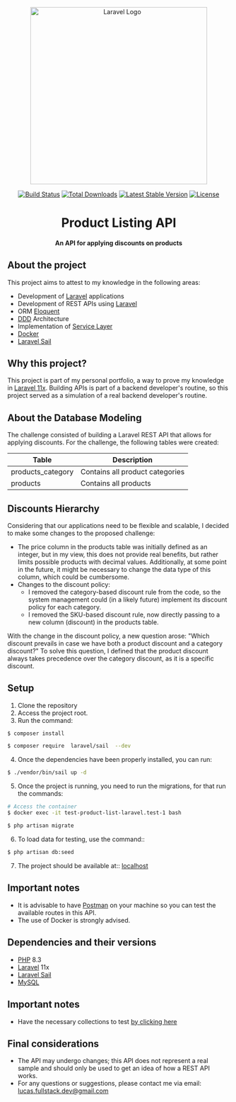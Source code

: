 
<p align="center"><a href="https://laravel.com" target="_blank"><img src="https://raw.githubusercontent.com/laravel/art/master/logo-lockup/5%20SVG/2%20CMYK/1%20Full%20Color/laravel-logolockup-cmyk-red.svg" width="400" alt="Laravel Logo"></a></p>

<p align="center">
<a href="https://github.com/laravel/framework/actions"><img src="https://github.com/laravel/framework/workflows/tests/badge.svg" alt="Build Status"></a>
<a href="https://packagist.org/packages/laravel/framework"><img src="https://img.shields.io/packagist/dt/laravel/framework" alt="Total Downloads"></a>
<a href="https://packagist.org/packages/laravel/framework"><img src="https://img.shields.io/packagist/v/laravel/framework" alt="Latest Stable Version"></a>
<a href="https://packagist.org/packages/laravel/framework"><img src="https://img.shields.io/packagist/l/laravel/framework" alt="License"></a>
</p>

<h1 align="center">Product Listing API</h1>
<h4 align="center">An API for applying discounts on products</h4>

## About the project
This project aims to attest to my knowledge in the following areas:

- Development of [Laravel](https://laravel.com/) applications
- Development of REST APIs using [Laravel](https://laravel.com/)
- ORM [Eloquent](https://laravel.com/docs/11.x/eloquent)
- [DDD](https://medium.com/cwi-software/domain-driven-design-do-in%C3%ADcio-ao-c%C3%B3digo-569b23cb3d47) Architecture
- Implementation of [Service Layer](https://davislevine.medium.com/service-design-patterns-930203c8df37)
- [Docker](https://www.docker.com/)
- [Laravel Sail](https://laravel.com/docs/11.x/sail)

## Why this project?
This project is part of my personal portfolio, a way to prove my knowledge in [Laravel 11x](https://laravel.com/).
Building APIs is part of a backend developer's routine, so this project served as a simulation of a real backend developer's routine.

## About the Database Modeling
The challenge consisted of building a Laravel REST API that allows for applying discounts.
For the challenge, the following tables were created:

| Table | Description |
| ------------| --- |
| products_category | Contains all product categories |
| products | Contains all products |

## Discounts Hierarchy
Considering that our applications need to be flexible and scalable, I decided to make some changes to the proposed challenge:

- The price column in the products table was initially defined as an integer, but in my view, this does not provide real benefits, but rather limits possible products with decimal values. Additionally, at some point in the future, it might be necessary to change the data type of this column, which could be cumbersome.
- Changes to the discount policy:
    - I removed the category-based discount rule from the code, so the system management could (in a likely future) implement its discount policy for each category.
    - I removed the SKU-based discount rule, now directly passing to a new column (discount) in the products table.

With the change in the discount policy, a new question arose: "Which discount prevails in case we have both a product discount and a category discount?" To solve this question, I defined that the product discount always takes precedence over the category discount, as it is a specific discount.


## Setup
1. Clone the repository
2. Access the project root.
3. Run the command:

```
$ composer install
```

```bash
$ composer require  laravel/sail  --dev
```

4.  Once the dependencies have been properly installed, you can run:

```bash
$ ./vendor/bin/sail up -d
```

5.  Once the project is running, you need to run the migrations, for that run the commands:

```bash
# Access the container
$ docker exec -it test-product-list-laravel.test-1 bash
```

```bash
$ php artisan migrate
```

6.  To load data for testing, use the command::

```bash
$ php artisan db:seed
```

7. The project should be available at:: [localhost](http://localhost:3000/)

## Important notes

-   It is advisable to have [Postman](https://www.postman.com/) on your machine so you can test the available routes in this API.
-   The use of Docker is strongly advised.
## Dependencies and their versions

-   [PHP](https://www.php.net/releases/8.3/en.php) 8.3
-   [Laravel](https://laravel.com/docs/11.x) 11x
-   [Laravel Sail](https://laravel.com/docs/11.x/sail)
-   [MySQL](https://www.mysql.com/)

## Important notes

-   Have the necessary collections to test [by clicking here](https://github.com/lucasfullstackdev/test-product-list/blob/main/API%20Documentation.postman_collection.json)

## Final considerations

-   The API may undergo changes; this API does not represent a real sample and should only be used to get an idea of how a REST API works.
-   For any questions or suggestions, please contact me via email: lucas.fullstack.dev@gmail.com
